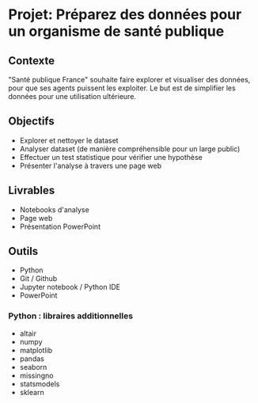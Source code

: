 # Projet: Préparez des données pour un organisme de santé publique

## Contexte
"Santé publique France" souhaite faire explorer et visualiser des données, pour que ses agents puissent les exploiter.
Le but est de simplifier les données pour une utilisation ultérieure.

## Objectifs
- Explorer et nettoyer le dataset
- Analyser dataset (de manière compréhensible pour un large public)
- Effectuer un test statistique pour vérifier une hypothèse
- Présenter l'analyse à travers une page web

## Livrables
- Notebooks d'analyse
- Page web
- Présentation PowerPoint

## Outils
- Python
- Git / Github
- Jupyter notebook / Python IDE
- PowerPoint

### Python : libraires additionnelles
- altair
- numpy
- matplotlib
- pandas
- seaborn
- missingno
- statsmodels
- sklearn